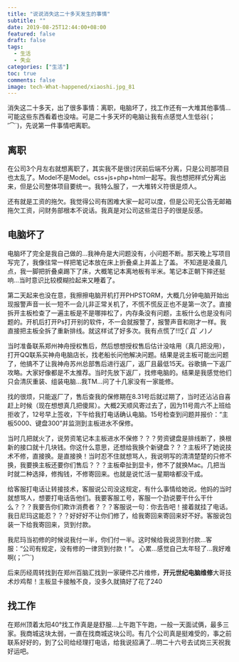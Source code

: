 ```yaml
---
title: "说说消失这二十多天发生的事情"
subtitle: ""
date: 2019-08-25T12:44:00+08:00
featured: false
draft: false
tags:
  - 生活
  - 失业
categories: ["生活"]
toc: true
comments: false
image: tech-What-happened/xiaoshi.jpg_81
---
```

消失这二十多天，出了很多事情：离职，电脑坏了，找工作还有一大堆其他事情...可能这些东西看着也没啥。可是二十多天坏的电脑让我有点感觉人生低谷(；′⌒`)，先说第一件事情吧离职。

## 离职
在公司3个月左右就想离职了，其实我不是很讨厌前后端不分离，只是公司那项目也太乱了。Model不是Model。css+js+php+html一起写。我也想把样式分离出来，但是公司整体项目要统一。我特么服了，一大堆转义符很是烦人。

还有就是工资的拖欠。我觉得公司有困难大家一起可以度，但是公司无公告无邮箱拖欠工资，问财务部根本不说话。我真是对公司这些混日子的很是反感。

## 电脑坏了
电脑坏了完全是我自己做的...我神舟是大问题没有，小问题不断。那天晚上写项目写完了，我像往常一样把笔记本放在床上折叠桌上并盖上了盖。
不知道是凌晨几点，我一脚把折叠桌踢下了床，大概笔记本离地板有半米。笔记本正朝下摔还挺响...当时意识比较模糊捡起来又睡着了。

第二天起来也没在意，我擦擦电脑开机打开PHPSTORM，大概几分钟电脑开始出现报警声音一长一短不一会儿非正常关机了，不慌不慌反正也不是第一次了。直接拆开主板检查了一遍主板是不是哪摔松了，内存条没有问题，主板什么也是没有问题的。开机后打开Ps打开别的软件，不一会就报警了，报警声音和刚才一样。我直接把主板全拆了重新排线。就这样试了好多次。我有点慌了!!!∑(ﾟДﾟノ)ノ

当时准备联系郑州神舟授权售后，然后想想授权售后估计没啥用（真几把没用），打开QQ联系买神舟电脑店长，找老船长问他解决问题。结果是说主板可能出问题了，他搞不了让我神舟苏州总部售后进行返厂，返厂且最低15天。谷歌搞一下返厂攻略。大家好像都是不太推荐。当时先放下返厂，找修电脑的。结果是我感觉他们只会清灰重装、组装电脑...我TM...问了十几家没有一家能修。

找的很烦，只能返厂了，售后查我的保修期在8.31号后就过期了，当时还沾沾自喜赶上时候（现在想想真几把傻屌）。大概2天顺风寄过去了，因为11号周六不上班给拒收了，12号早上签收，下午给我打电话确认电脑。15号检查到问题并报价：“主板5000、键盘300”并监测到主板进水不保修。

当时几把就火了，说劳资笔记本主板进水不保修？？？劳资键盘是排线断了，换根新的接口就十几块钱。你这什么意思，还想给我换个新键盘？？？主板坏了她说技术不修，直接换。是直接换！当时忍不住就想骂人，我说明写的清清楚楚的只修不换，我要换主板还要你们售后？？？主板牵扯到显卡，修不了就换Mac。几把当时就二种选择，修掏钱，不修寄回来。也就是说忙活一星期啥都没干成。

给客服打电话让转接技术，客服说公司没这规定，有什么事情给她说。他妈的当时就想骂人，想要打电话告他们。我要客服工号，客服一个劲说要干什么干什么？？？我要告你们欺诈消费者？？？客服说一句：你去告吧！接着就挂了电话。我日尼玛这能忍？？？好好好不让你们修了，给我寄回来寄回来好不好。客服说包装一下给我寄回来，货到付款。

我尼玛当初修的时候说我付一半，你们付一半。这时候给我说货到付款...客服：“公司有规定，没有修的一律货到付款！”。
心累...感觉自己太年轻了...我好难啊(；′⌒`)

后来历经周转找到在郑州百脑汇找到一家硬件芯片维修，**开元世纪电脑维修**大哥技术炒鸡帮！主板显卡接触不良，没多久就搞好了花了240

## 找工作

在郑州顶着太阳40°找工作真是是舒服...上午跑下午跑，一般一天面试俩，最多三家。我商城这块太弱，一直在找商城这块公司。有几个公司真是挺难受的，事之前联系好好的，到了公司给经理打电话，给我说招满了...明二十六号去试岗三天祝我好运吧。
